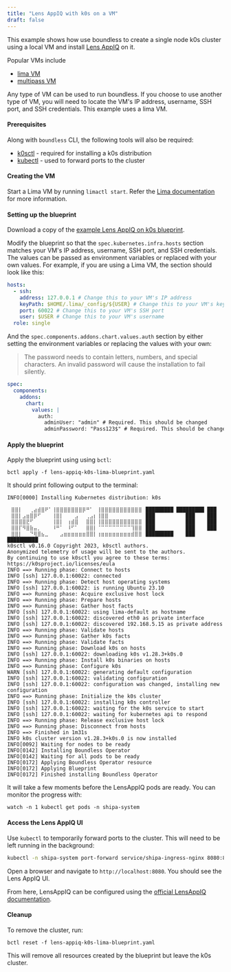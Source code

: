 ```yaml
---
title: "Lens AppIQ with k0s on a VM"
draft: false
---
```


This example shows how use boundless to create a single node k0s cluster using a local VM and install [Lens AppIQ](https://k8slens.dev/appiq.html) on it.

Popular VMs include

* [lima VM](https://github.com/lima-vm/lima)
* [multipass VM](https://multipass.run/)


Any type of VM can be used to run boundless. If you choose to use another type of VM, you will need to locate the VM's IP address, username, SSH port, and SSH credentials. This example uses a lima VM.

#### Prerequisites

Along with `boundless` CLI, the following tools will also be required:

* [k0sctl](https://github.com/k0sproject/k0sctl#installation) - required for installing a k0s distribution
* [kubectl](https://kubernetes.io/docs/tasks/tools/install-kubectl/) - used to forward ports to the cluster

#### Creating the VM

Start a Lima VM by running `limactl start`. Refer the [Lima documentation](https://github.com/lima-vm/lima#getting-started) for more information.

#### Setting up the blueprint

Download a copy of the [example Lens AppIQ on k0s blueprint](https://raw.githubusercontent.com/mirantiscontainers/boundless/main/blueprints/k0s-lima-lens-appiq/k0s-lima-lens-appiq.yaml).

Modify the blueprint so that the `spec.kubernetes.infra.hosts` section matches your VM's IP address, username, SSH port, and SSH credentials. The values can be passed as environment variables or replaced with your own values. For example, if you are using a Lima VM, the section should look like this:

```yaml
hosts:
  - ssh:
    address: 127.0.0.1 # Change this to your VM's IP address
    keyPath: $HOME/.lima/_config/${USER} # Change this to your VM's key path
    port: 60022 # Change this to your VM's SSH port
    user: $USER # Change this to your VM's username
  role: single
```

And the `spec.components.addons.chart.values.auth` section by either setting the environment variables or replacing the values with your own:

> The password needs to contain letters, numbers, and special characters. An invalid password will cause the installation to fail silently.

```yaml
spec:
  components:
    addons:
      chart:
        values: |
          auth:
            adminUser: "admin" # Required. This should be changed
            adminPassword: "Pass123$" # Required. This should be changed. It must include letters, numbers, and symbols
```

#### Apply the blueprint

Apply the blueprint using using `bctl`:

```shell
bctl apply -f lens-appiq-k0s-lima-blueprint.yaml
```

It should print following output to the terminal:

```shell
INFO[0000] Installing Kubernetes distribution: k0s

⠀⣿⣿⡇⠀⠀⢀⣴⣾⣿⠟⠁⢸⣿⣿⣿⣿⣿⣿⣿⡿⠛⠁⠀⢸⣿⣿⣿⣿⣿⣿⣿⣿⣿⣿⣿⠀█████████ █████████ ███
⠀⣿⣿⡇⣠⣶⣿⡿⠋⠀⠀⠀⢸⣿⡇⠀⠀⠀⣠⠀⠀⢀⣠⡆⢸⣿⣿⠀⠀⠀⠀⠀⠀⠀⠀⠀⠀███          ███    ███
⠀⣿⣿⣿⣿⣟⠋⠀⠀⠀⠀⠀⢸⣿⡇⠀⢰⣾⣿⠀⠀⣿⣿⡇⢸⣿⣿⣿⣿⣿⣿⣿⣿⣿⣿⣿⠀███          ███    ███
⠀⣿⣿⡏⠻⣿⣷⣤⡀⠀⠀⠀⠸⠛⠁⠀⠸⠋⠁⠀⠀⣿⣿⡇⠈⠉⠉⠉⠉⠉⠉⠉⠉⢹⣿⣿⠀███          ███    ███
⠀⣿⣿⡇⠀⠀⠙⢿⣿⣦⣀⠀⠀⠀⣠⣶⣶⣶⣶⣶⣶⣿⣿⡇⢰⣶⣶⣶⣶⣶⣶⣶⣶⣾⣿⣿⠀█████████    ███    ██████████
k0sctl v0.16.0 Copyright 2023, k0sctl authors.
Anonymized telemetry of usage will be sent to the authors.
By continuing to use k0sctl you agree to these terms:
https://k0sproject.io/licenses/eula
INFO ==> Running phase: Connect to hosts
INFO [ssh] 127.0.0.1:60022: connected
INFO ==> Running phase: Detect host operating systems
INFO [ssh] 127.0.0.1:60022: is running Ubuntu 23.10
INFO ==> Running phase: Acquire exclusive host lock
INFO ==> Running phase: Prepare hosts
INFO ==> Running phase: Gather host facts
INFO [ssh] 127.0.0.1:60022: using lima-default as hostname
INFO [ssh] 127.0.0.1:60022: discovered eth0 as private interface
INFO [ssh] 127.0.0.1:60022: discovered 192.168.5.15 as private address
INFO ==> Running phase: Validate hosts
INFO ==> Running phase: Gather k0s facts
INFO ==> Running phase: Validate facts
INFO ==> Running phase: Download k0s on hosts
INFO [ssh] 127.0.0.1:60022: downloading k0s v1.28.3+k0s.0
INFO ==> Running phase: Install k0s binaries on hosts
INFO ==> Running phase: Configure k0s
WARN [ssh] 127.0.0.1:60022: generating default configuration
INFO [ssh] 127.0.0.1:60022: validating configuration
INFO [ssh] 127.0.0.1:60022: configuration was changed, installing new configuration
INFO ==> Running phase: Initialize the k0s cluster
INFO [ssh] 127.0.0.1:60022: installing k0s controller
INFO [ssh] 127.0.0.1:60022: waiting for the k0s service to start
INFO [ssh] 127.0.0.1:60022: waiting for kubernetes api to respond
INFO ==> Running phase: Release exclusive host lock
INFO ==> Running phase: Disconnect from hosts
INFO ==> Finished in 1m31s
INFO k0s cluster version v1.28.3+k0s.0 is now installed
INFO[0092] Waiting for nodes to be ready
INFO[0142] Installing Boundless Operator
INFO[0142] Waiting for all pods to be ready
INFO[0172] Applying Boundless Operator resource
INFO[0172] Applying Blueprint
INFO[0172] Finished installing Boundless Operator
```

It will take a few moments before the LensAppIQ pods are ready. You can monitor the progress with:

```shell
watch -n 1 kubectl get pods -n shipa-system
```

#### Access the Lens AppIQ UI

Use `kubectl` to temporarily forward ports to the cluster. This will need to be left running in the background:

``` bash
kubectl -n shipa-system port-forward service/shipa-ingress-nginx 8080:80
```

Open a browser and navigate to `http://localhost:8080`. You should see the Lens AppIQ UI.

From here, LensAppIQ can be configured using the [official LensAppIQ documentation](https://learn.lenscloud.io/docs/intro-to-lensappiq).

#### Cleanup

To remove the cluster, run:

```shell
bctl reset -f lens-appiq-k0s-lima-blueprint.yaml
```

This will remove all resources created by the blueprint but leave the k0s cluster.
